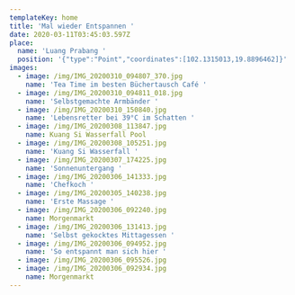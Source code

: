 ```yaml
---
templateKey: home
title: 'Mal wieder Entspannen '
date: 2020-03-11T03:45:03.597Z
place:
  name: 'Luang Prabang '
  position: '{"type":"Point","coordinates":[102.1315013,19.8896462]}'
images:
  - image: /img/IMG_20200310_094807_370.jpg
    name: 'Tea Time im besten Büchertausch Café '
  - image: /img/IMG_20200310_094811_018.jpg
    name: 'Selbstgemachte Armbänder '
  - image: /img/IMG_20200310_150840.jpg
    name: 'Lebensretter bei 39°C im Schatten '
  - image: /img/IMG_20200308_113847.jpg
    name: Kuang Si Wasserfall Pool
  - image: /img/IMG_20200308_105251.jpg
    name: 'Kuang Si Wasserfall '
  - image: /img/IMG_20200307_174225.jpg
    name: 'Sonnenuntergang '
  - image: /img/IMG_20200306_141333.jpg
    name: 'Chefkoch '
  - image: /img/IMG_20200305_140238.jpg
    name: 'Erste Massage '
  - image: /img/IMG_20200306_092240.jpg
    name: Morgenmarkt
  - image: /img/IMG_20200306_131413.jpg
    name: 'Selbst gekocktes Mittagessen '
  - image: /img/IMG_20200306_094952.jpg
    name: 'So entspannt man sich hier '
  - image: /img/IMG_20200306_095526.jpg
  - image: /img/IMG_20200306_092934.jpg
    name: Morgenmarkt
---
```


